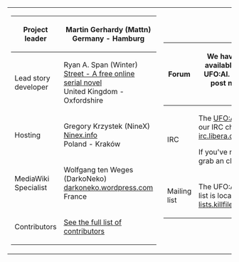 <table>
<colgroup>
<col style="width: 50%" />
<col style="width: 50%" />
</colgroup>
<tbody>
<tr class="odd">
<td><table>
<thead>
<tr class="header">
<th><p>Project leader</p></th>
<th><p>Martin Gerhardy (Mattn)<br />
Germany - Hamburg</p></th>
</tr>
</thead>
<tbody>
<tr class="odd">
<td><p>Lead story developer</p></td>
<td><p>Ryan A. Span (Winter)<br />
<a href="http://www.streetofeyes.com/">Street - A free online serial
novel</a><br />
United Kingdom - Oxfordshire</p></td>
</tr>
<tr class="even">
<td><p>Hosting</p></td>
<td><p>Gregory Krzystek (NineX)<br />
<a href="http://ninex.info">Ninex.info</a><br />
Poland - Kraków</p></td>
</tr>
<tr class="odd">
<td><p>MediaWiki Specialist</p></td>
<td><p>Wolfgang ten Weges (DarkoNeko)<br />
<a
href="http://darkoneko.wordpress.com">darkoneko.wordpress.com</a><br />
France</p></td>
</tr>
<tr class="even">
<td><p>Contributors</p></td>
<td><p><a href="Contributors" title="wikilink">See the full list of
contributors</a></p></td>
</tr>
</tbody>
</table></td>
<td><table>
<thead>
<tr class="header">
<th><p>Forum</p></th>
<th><p>We have a <a href="http://ufoai.ninex.info/forum/">community
forum</a> available for discussion about UFO:AI. You have to register to
post new topics or reply to existing ones.</p></th>
</tr>
</thead>
<tbody>
<tr class="odd">
<td><p>IRC</p></td>
<td><p>The <a href=":Category:UFO:AI_Team" title="wikilink">UFO:AI
Team</a> is often online in our IRC channel at <a
href="irc://irc.libera.chat/ufoai">#ufoai at irc.libera.chat</a>.</p>
<p>If you've never used IRC before, grab an client from our <a
href="IRC" title="wikilink">IRC</a> list.</p></td>
</tr>
<tr class="even">
<td><p>Mailing list</p></td>
<td><p>The UFO:AI development mailing list is located at <a
href="http://lists.killfile.pl/mailman/listinfo/ufoai">lists.killfile.pl/mailman/listinfo/ufoai</a></p></td>
</tr>
</tbody>
</table></td>
</tr>
</tbody>
</table>